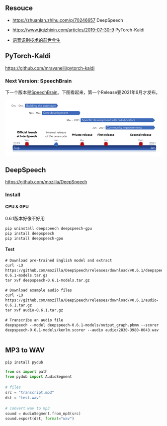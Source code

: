 ## Resouce

- https://zhuanlan.zhihu.com/p/70246657  DeepSpeech

- https://www.jiqizhixin.com/articles/2019-07-30-9  PyTorch-Kaldi

- [语音识别技术的前世今生](https://zhihu-live.zhimg.com/0af15bfda98f5885ffb509acd470b0fa)

  



## PyTorch-Kaldi

https://github.com/mravanelli/pytorch-kaldi



### Next Version: SpeechBrain

下一个版本是[SpeechBrain](https://speechbrain.github.io/)。下图看起来，第一个Release要2021年6月才发布。

![image-20200301090248055](images/image-20200301090248055.png)

## DeepSpeech

https://github.com/mozilla/DeepSpeech

### Install

#### CPU & GPU

0.6.1版本好像不好用

~~~shell
pip uninstall deepspeech deepspeech-gpu
pip install deepspeech
pip install deepspeech-gpu
~~~

#### Test

~~~shell
# Download pre-trained English model and extract
curl -LO https://github.com/mozilla/DeepSpeech/releases/download/v0.6.1/deepspeech-0.6.1-models.tar.gz
tar xvf deepspeech-0.6.1-models.tar.gz

# Download example audio files
curl -LO https://github.com/mozilla/DeepSpeech/releases/download/v0.6.1/audio-0.6.1.tar.gz
tar xvf audio-0.6.1.tar.gz

# Transcribe an audio file
deepspeech --model deepspeech-0.6.1-models/output_graph.pbmm --scorer deepspeech-0.6.1-models/kenlm.scorer --audio audio/2830-3980-0043.wav


~~~



## MP3 to WAV

~~~
pip install pydub
~~~



~~~python
from os import path
from pydub import AudioSegment

# files                                                                         
src = "transcript.mp3"
dst = "test.wav"

# convert wav to mp3                                                            
sound = AudioSegment.from_mp3(src)
sound.export(dst, format="wav")
~~~

